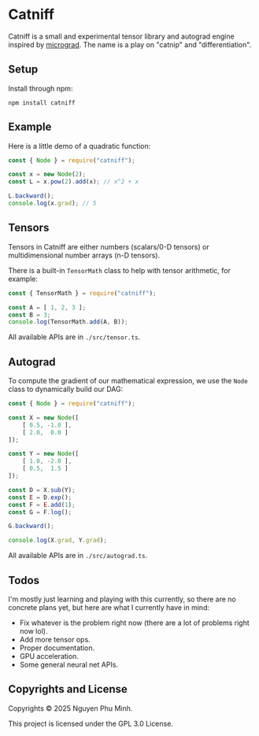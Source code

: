 # Catniff

Catniff is a small and experimental tensor library and autograd engine inspired by [micrograd](https://github.com/karpathy/micrograd). The name is a play on "catnip" and "differentiation".

## Setup

Install through npm:
```
npm install catniff
```

## Example

Here is a little demo of a quadratic function:
```js
const { Node } = require("catniff");

const x = new Node(2);
const L = x.pow(2).add(x); // x^2 + x

L.backward();
console.log(x.grad); // 5
```

## Tensors

Tensors in Catniff are either numbers (scalars/0-D tensors) or multidimensional number arrays (n-D tensors).

There is a built-in `TensorMath` class to help with tensor arithmetic, for example:
```js
const { TensorMath } = require("catniff");

const A = [ 1, 2, 3 ];
const B = 3;
console.log(TensorMath.add(A, B));
```

All available APIs are in `./src/tensor.ts`.

## Autograd

To compute the gradient of our mathematical expression, we use the `Node` class to dynamically build our DAG:
```js
const { Node } = require("catniff");

const X = new Node([
    [ 0.5, -1.0 ],
    [ 2.0,  0.0 ]
]);

const Y = new Node([
    [ 1.0, -2.0 ],
    [ 0.5,  1.5 ]
]);

const D = X.sub(Y);
const E = D.exp();
const F = E.add(1);
const G = F.log();

G.backward();

console.log(X.grad, Y.grad);
```

All available APIs are in `./src/autograd.ts`.

## Todos

I'm mostly just learning and playing with this currently, so there are no concrete plans yet, but here are what I currently have in mind:

* Fix whatever is the problem right now (there are a lot of problems right now lol).
* Add more tensor ops.
* Proper documentation.
* GPU acceleration.
* Some general neural net APIs.

## Copyrights and License

Copyrights © 2025 Nguyen Phu Minh.

This project is licensed under the GPL 3.0 License.
